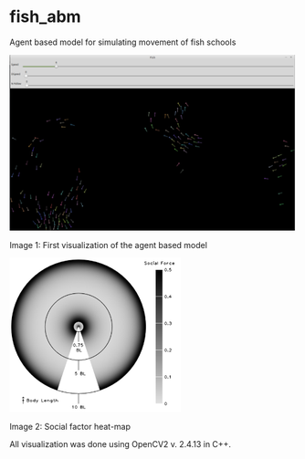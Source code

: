 # fish_abm
Agent based model for simulating movement of fish schools

<img src="https://github.com/fritzfrancisco/fish_abm/blob/workingbranch/screenshot_abm.png" width="500">

Image 1: First visualization of the agent based model

<img src="https://github.com/fritzfrancisco/fish_abm/blob/workingbranch/Social%20heat%20map.png" width="300">

Image 2: Social factor heat-map

All visualization was done using OpenCV2 v. 2.4.13 in C++.
